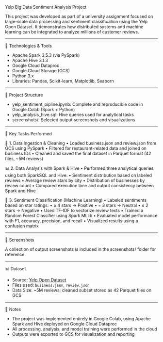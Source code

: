 Yelp Big Data Sentiment Analysis Project

This project was developed as part of a university assignment focused on large-scale data processing and sentiment classification using the Yelp Open Dataset. It demonstrates how distributed systems and machine learning can be integrated to analyze millions of customer reviews.

---

🔧 Technologies & Tools

- Apache Spark 3.5.3 (via PySpark)
- Apache Hive 3.1.3
- Google Cloud Dataproc
- Google Cloud Storage (GCS)
- Python 3.x
- Libraries: Pandas, Scikit-learn, Matplotlib, Seaborn

---

📁 Project Structure

- yelp_sentiment_pipline.ipynb: Complete and reproducible code in Google Colab (Spark + Python)
- yelp_analysis_hive.sql: Hive queries used for analytical tasks
- screenshots/: Selected output screenshots and visualizations

---

📌 Key Tasks Performed

🧹 1. Data Ingestion & Cleaning
	•	Loaded business.json and review.json from GCS using PySpark
	•	Filtered for restaurant-related data and joined on business IDs
	•	Cleaned and saved the final dataset in Parquet format (42 files, ~5M reviews)

📊 2. Data Analysis with Spark & Hive
	•	Performed three analytical queries using both SparkSQL and Hive:
	•	Sentiment distribution based on labeled reviews
	•	Average review stars by city
	•	Distribution of businesses by review count
	•	Compared execution time and output consistency between Spark and Hive

🤖 3. Sentiment Classification (Machine Learning)
	•	Labeled sentiments based on star ratings:
	•	≥ 4 stars → Positive
	•	= 3 stars → Neutral
	•	≤ 2 stars → Negative
	•	Used TF-IDF to vectorize review texts
	•	Trained a Random Forest Classifier using Spark MLlib
	•	Evaluated model performance with F1, accuracy, precision, and recall
	•	Visualized results using a confusion matrix

---

📂 Screenshots

A collection of output screenshots is included in the screenshots/ folder for reference.

---

📊 Dataset

- Source: [Yelp Open Dataset](https://www.yelp.com/dataset)
- Files used: `business.json`, `review.json`
- Data Size: ~5M reviews; cleaned subset stored as 42 Parquet files on GCS

---

📝 Notes

- The project was implemented entirely in Google Colab, using Apache Spark and Hive deployed on Google Cloud Dataproc
- All processing, analysis, and model training were performed in the cloud
- Outputs were exported to GCS for visualization and reporting
